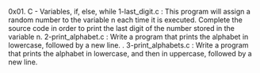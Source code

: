 0x01. C - Variables, if, else, while
1-last_digit.c : This program will assign a random number to the variable n each time it is executed. Complete the source code in order to print the last digit of the number stored in the variable n.
2-print_alphabet.c : Write a program that prints the alphabet in lowercase, followed by a new line. .
3-print_alphabets.c : Write a program that prints the alphabet in lowercase, and then in uppercase, followed by a new line.
